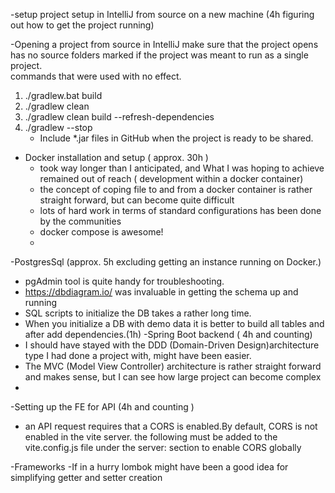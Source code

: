 -setup project setup in IntelliJ from source on a new machine (4h figuring out how to get the project running)

-Opening a project from source in IntelliJ make sure that the project opens has no source folders marked if the project was meant to run as a single project.<br>
    commands that were used with no effect. 
1) ./gradlew.bat build
2) ./gradlew clean
3) ./gradlew clean build --refresh-dependencies
4) ./gradlew --stop
   - Include *.jar files in GitHub when the project is ready to be shared.

- Docker installation and setup ( approx. 30h )
  - took way longer than I anticipated, and What I was hoping to achieve remained out of reach ( development within a docker container)
  - the concept of coping file to and from a docker container is rather straight forward, but can become quite difficult
  - lots of hard work in terms of standard configurations has been done by the communities 
  - docker compose is awesome! 
  - 
-PostgresSql (approx. 5h excluding getting an instance running on Docker.)
  - pgAdmin tool is quite handy for troubleshooting.
  -  https://dbdiagram.io/ was invaluable in getting the schema up and running 
  - SQL scripts to initialize the DB takes a rather long time.
  - When you initialize a DB with demo data  it is better to build all tables and after add dependencies.(1h)
-Spring Boot backend ( 4h and counting)
  - I should have stayed with the  DDD  (Domain-Driven Design)architecture type I had done a project with, might have been easier.
  - The MVC (Model View Controller) architecture is rather straight forward and makes sense, but I can see how large project can become complex 
  - 
-Setting up the FE for API (4h and counting )
  - an API request requires that a CORS is enabled.By default, CORS is not enabled in the vite server. the following must be added to the vite.config.js file under the server: section to enable CORS globally

-Frameworks
    -If in a hurry lombok might have been a good idea for simplifying getter and setter creation